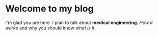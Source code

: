 # Welcome to my blog

I'm glad you are here. I plan to talk about **medical engineering**. *How it works* and why you should know *what is it*.

